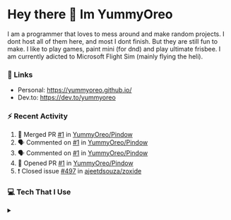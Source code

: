 <h1 > Hey there 👋 Im YummyOreo </h1>
I am a programmer that loves to mess around and make random projects. I dont host all of them here, and most I dont finish. But they are still fun to make. I like to play games, paint mini (for dnd) and play ultimate frisbee. I am currently adicted to Microsoft Flight Sim (mainly flying the heli).

### :link: Links
- Personal: https://yummyoreo.github.io/
- Dev.to: https://dev.to/yummyoreo

### :zap: Recent Activity
<!--START_SECTION:activity-->
1. 🎉 Merged PR [#1](https://github.com/YummyOreo/Pindow/pull/1) in [YummyOreo/Pindow](https://github.com/YummyOreo/Pindow)
2. 🗣 Commented on [#1](https://github.com/YummyOreo/Pindow/issues/1) in [YummyOreo/Pindow](https://github.com/YummyOreo/Pindow)
3. 🗣 Commented on [#1](https://github.com/YummyOreo/Pindow/issues/1) in [YummyOreo/Pindow](https://github.com/YummyOreo/Pindow)
4. 💪 Opened PR [#1](https://github.com/YummyOreo/Pindow/pull/1) in [YummyOreo/Pindow](https://github.com/YummyOreo/Pindow)
5. ❗️ Closed issue [#497](https://github.com/ajeetdsouza/zoxide/issues/497) in [ajeetdsouza/zoxide](https://github.com/ajeetdsouza/zoxide)
<!--END_SECTION:activity-->

### :computer: Tech That I Use

<details>
<summary> </summary>

#### Editors
![Neovim](https://img.shields.io/badge/NeoVim-%2357A143.svg?&style=for-the-badge&logo=neovim&logoColor=white) ![Obsidian](https://img.shields.io/badge/Obsidian-%23483699.svg?style=for-the-badge&logo=obsidian&logoColor=white) ![Visual Studio Code](https://img.shields.io/badge/Visual%20Studio%20Code-0078d7.svg?style=for-the-badge&logo=visual-studio-code&logoColor=white)

#### Languages 
![JavaScript](https://img.shields.io/badge/javascript-%23323330.svg?style=for-the-badge&logo=javascript&logoColor=%23F7DF1E) ![TypeScript](https://img.shields.io/badge/typescript-%23007ACC.svg?style=for-the-badge&logo=typescript&logoColor=white) ![Python](https://img.shields.io/badge/python-3670A0?style=for-the-badge&logo=python&logoColor=ffdd54)

#### Browsers
![Google Chrome](https://img.shields.io/badge/Google%20Chrome-4285F4?style=for-the-badge&logo=GoogleChrome&logoColor=white)

#### Databases
![MongoDB](https://img.shields.io/badge/MongoDB-%234ea94b.svg?style=for-the-badge&logo=mongodb&logoColor=white)

#### Hosting
![Firebase](https://img.shields.io/badge/firebase-%23039BE5.svg?style=for-the-badge&logo=firebase) ![Heroku](https://img.shields.io/badge/heroku-%23430098.svg?style=for-the-badge&logo=heroku&logoColor=white) ![Netlify](https://img.shields.io/badge/netlify-%23000000.svg?style=for-the-badge&logo=netlify&logoColor=#00C7B7)

#### Operating System
![Windows](https://img.shields.io/badge/Windows-0078D6?style=for-the-badge&logo=windows&logoColor=white) ![Fedora](https://img.shields.io/badge/Fedora-294172?style=for-the-badge&logo=fedora&logoColor=white)

### Design
![Figma](https://img.shields.io/badge/figma-%23F24E1E.svg?style=for-the-badge&logo=figma&logoColor=white) ![Gimp Gnu Image Manipulation Program](https://img.shields.io/badge/Gimp-657D8B?style=for-the-badge&logo=gimp&logoColor=FFFFFF) 


</details>

